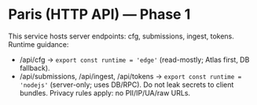# Paris (HTTP API) — Phase 1
This service hosts server endpoints: cfg, submissions, ingest, tokens.  
Runtime guidance:
- /api/cfg → `export const runtime = 'edge'` (read-mostly; Atlas first, DB fallback).
- /api/submissions, /api/ingest, /api/tokens → `export const runtime = 'nodejs'` (server-only; uses DB/RPC).
Do not leak secrets to client bundles. Privacy rules apply: no PII/IP/UA/raw URLs.


